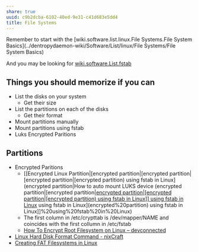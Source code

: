 ```yaml
---
share: true
uuid: c9b2dcba-6102-40ed-9e31-c41d683e5dd4
title: File Systems
---
```

Remember to start with the [wiki.software.list.linux.File Systems.File System Basics](../dentropydaemon-wiki/Software/List/linux/File Systems/File System Basics)

And you may be looking for [wiki.software.List.fstab](../dentropydaemon-wiki/Software/List/fstab)

## Things you should memorize if you can

* List the disks on your system
  * Get their size
* List the partitions on each of the disks
  * Get their format
* Mount partitions manually
* Mount partitions using fstab
* Luks Encrypted Paritions


## Partitions

* Encrypted Paritions
    * [[Encrypted Linux Partition|[encrypted partition|[encrypted partition|[encrypted partition|[encrypted partition) using fstab in Linux](encrypted partition|How to auto mount LUKS device (encrypted partition|[encrypted partition|[encrypted partition|[encrypted partition|[encrypted partition) using fstab in Linux]] using fstab in Linux](encrypted%20partition) using fstab in Linux](encrypted%20partition) using fstab in Linux]]%20using%20fstab%20in%20Linux)
    * The first column in /etc/crypttab is /dev/mapper/NAME and coincides with the first collumn in /etc/fstab
    * [How To Encrypt Root Filesystem on Linux – devconnected](https://devconnected.com/how-to-encrypt-root-filesystem-on-linux/)
* [Linux Hard Disk Format Command - nixCraft](https://www.cyberciti.biz/faq/linux-disk-format/)
* [Creating FAT Filesystems in Linux](https://linuxhint.com/create_fat_filesystem_linux/)